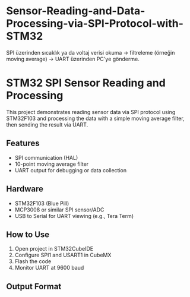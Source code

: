 # Sensor-Reading-and-Data-Processing-via-SPI-Protocol-with-STM32
SPI üzerinden sıcaklık ya da voltaj verisi okuma → filtreleme (örneğin moving average) → UART üzerinden PC'ye gönderme.
# STM32 SPI Sensor Reading and Processing

This project demonstrates reading sensor data via SPI protocol using STM32F103 and processing the data with a simple moving average filter, then sending the result via UART.

## Features

- SPI communication (HAL)
- 10-point moving average filter
- UART output for debugging or data collection

## Hardware

- STM32F103 (Blue Pill)
- MCP3008 or similar SPI sensor/ADC
- USB to Serial for UART viewing (e.g., Tera Term)

## How to Use

1. Open project in STM32CubeIDE
2. Configure SPI1 and USART1 in CubeMX
3. Flash the code
4. Monitor UART at 9600 baud

## Output Format

